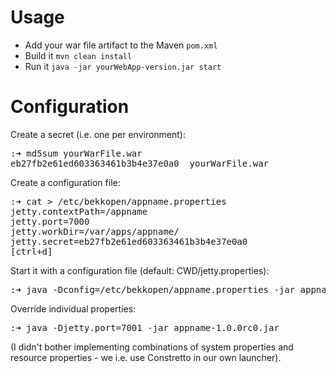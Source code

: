 Usage
=====

* Add your war file artifact to the Maven <code>pom.xml</code>
* Build it <code>mvn clean install</code>
* Run it <code>java -jar yourWebApp-version.jar start</code>

Configuration
=============

Create a secret (i.e. one per environment):
<pre>
:➜ md5sum yourWarFile.war
eb27fb2e61ed603363461b3b4e37e0a0  yourWarFile.war
</pre>

Create a configuration file:
<pre>
:➜ cat > /etc/bekkopen/appname.properties
jetty.contextPath=/appname
jetty.port=7000
jetty.workDir=/var/apps/appname/
jetty.secret=eb27fb2e61ed603363461b3b4e37e0a0
[ctrl+d]
</pre>

Start it with a configuration file (default: CWD/jetty.properties):
<pre>
:➜ java -Dconfig=/etc/bekkopen/appname.properties -jar appname-1.0.0rc0.jar
</pre>

Override individual properties:
<pre>
:➜ java -Djetty.port=7001 -jar appname-1.0.0rc0.jar
</pre>

(I didn't bother implementing combinations of system properties and resource properties - we i.e. use Constretto in our own launcher).
